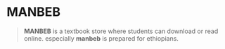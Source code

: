 # **MANBEB**

> **MANBEB** is a textbook store where students can download or read online.
> especially __manbeb__ is prepared for ethiopians.

